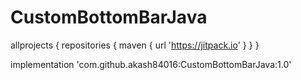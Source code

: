 # CustomBottomBarJava

allprojects {
		repositories {
			maven { url 'https://jitpack.io' }
		}
	}



implementation 'com.github.akash84016:CustomBottomBarJava:1.0'

 
